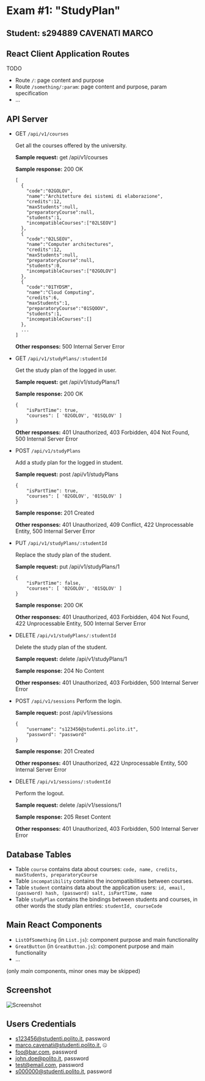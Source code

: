 # Exam #1: "StudyPlan"
## Student: s294889 CAVENATI MARCO 

## React Client Application Routes

TODO

- Route `/`: page content and purpose
- Route `/something/:param`: page content and purpose, param specification
- ...

## API Server

- GET `/api/v1/courses`

    Get all the courses offered by the university.

    **Sample request:** get /api/v1/courses

    **Sample response:** 200 OK
    ```
    [
      {
        "code":"02GOLOV",
        "name":"Architetture dei sistemi di elaborazione",
        "credits":12,
        "maxStudents":null,
        "preparatoryCourse":null,
        "students":1,
        "incompatibleCourses":["02LSEOV"]
      },
      {
        "code":"02LSEOV",
        "name":"Computer architectures",
        "credits":12,
        "maxStudents":null,
        "preparatoryCourse":null,
        "students":0,
        "incompatibleCourses":["02GOLOV"]
      },
      {
        "code":"01TYDSM",
        "name":"Cloud Computing",
        "credits":6,
        "maxStudents":1,
        "preparatoryCourse":"01SQOOV",
        "students":1,
        "incompatibleCourses":[]
      },
      ...
    ]
    ```
    **Other responses:** 500 Internal Server Error

- GET `/api/v1/studyPlans/:studentId`

    Get the study plan of the logged in user.

    **Sample request:** get /api/v1/studyPlans/1

    **Sample response:** 200 OK
    ```
    {
        "isPartTime": true,
        "courses": [ '02GOLOV', '01SQLOV' ]
    }
    ```

    **Other responses:** 401 Unauthorized, 403 Forbidden, 404 Not Found, 500 Internal Server Error

- POST `/api/v1/studyPlans`

    Add a study plan for the logged in student.

    **Sample request:** post /api/v1/studyPlans
    ```
    {
        "isPartTime": true,
        "courses": [ '02GOLOV', '01SQLOV' ]
    }
    ```

    **Sample response:** 201 Created

    **Other responses:** 401 Unauthorized, 409 Conflict, 422 Unprocessable Entity, 500 Internal Server Error

- PUT `/api/v1/studyPlans/:studentId`

    Replace the study plan of the student.

    **Sample request:** put /api/v1/studyPlans/1
    ```
    {
        "isPartTime": false,
        "courses": [ '02GOLOV', '01SQLOV' ]
    }
    ```

    **Sample response:** 200 OK

    **Other responses:** 401 Unauthorized, 403 Forbidden, 404 Not Found, 422 Unprocessable Entity, 500 Internal Server Error

- DELETE `/api/v1/studyPlans/:studentId`

    Delete the study plan of the student.

    **Sample request:** delete /api/v1/studyPlans/1

    **Sample response:** 204 No Content

    **Other responses:** 401 Unauthorized, 403 Forbidden, 500 Internal Server Error

- POST `/api/v1/sessions`
Perform the login.

    **Sample request:** post /api/v1/sessions
    ```
    {
        "username": "s123456@studenti.polito.it",
        "password": "password"
    }
    ```

    **Sample response:** 201 Created

    **Other responses:** 401 Unauthorized, 422 Unprocessable Entity, 500 Internal Server Error

- DELETE `/api/v1/sessions/:studentId`

    Perform the logout.

    **Sample request:** delete /api/v1/sessions/1

    **Sample response:** 205 Reset Content

    **Other responses:** 401 Unauthorized, 403 Forbidden, 500 Internal Server Error


## Database Tables

- Table `course` contains data about courses: `code, name, credits, maxStudents, preparatoryCourse`
- Table `incompatibility` contains the incompatibilities between courses.
- Table `student` contains data about the application users: `id, email, (password) hash, (password) salt, isPartTime, name`
- Table `studyPlan` contains the bindings between students and courses, in other words the study plan entries: `studentId, courseCode`

## Main React Components

- `ListOfSomething` (in `List.js`): component purpose and main functionality
- `GreatButton` (in `GreatButton.js`): component purpose and main functionality
- ...

(only _main_ components, minor ones may be skipped)

## Screenshot

![Screenshot](./img/screenshot.jpg)

## Users Credentials

- s123456@studenti.polito.it, password
- marco.cavenati@studenti.polito.it, 🤐
- foo@bar.com, password
- john.doe@polito.it, password
- test@email.com, password
- s000000@studenti.polito.it, password
